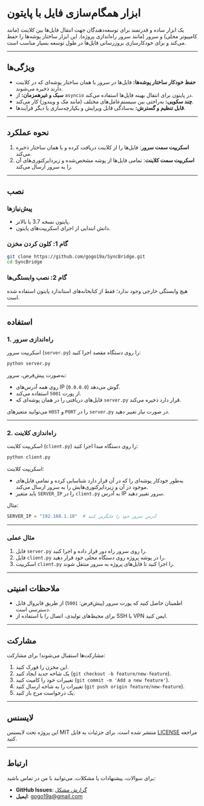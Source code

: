 
# ابزار همگام‌سازی فایل با پایتون

یک ابزار ساده و قدرتمند برای توسعه‌دهندگان جهت انتقال فایل‌ها بین کلاینت (مانند کامپیوتر محلی) و سرور (مانند سرور راه‌اندازی پروژه). این ابزار ساختار پوشه‌ها را حفظ می‌کند و برای خودکارسازی بروزرسانی فایل‌ها در طول توسعه بسیار مناسب است.

---

## ویژگی‌ها
- **حفظ خودکار ساختار پوشه‌ها:** فایل‌ها در سرور با همان ساختار پوشه‌ای که در کلاینت دارند ذخیره می‌شوند.
- **سبک و غیرهمزمان:** از `asyncio` در پایتون برای انتقال بهینه فایل‌ها استفاده می‌کند.
- **چند سکویی:** به‌راحتی بین سیستم‌عامل‌های مختلف (مانند مک و ویندوز) کار می‌کند.
- **قابل تنظیم و گسترش:** به‌سادگی قابل ویرایش و یکپارچه‌سازی با دیگر فرآیندها.

---

## نحوه عملکرد
1. **اسکریپت سمت سرور**: فایل‌ها را از کلاینت دریافت کرده و با همان ساختار ذخیره می‌کند.
2. **اسکریپت سمت کلاینت**: تمامی فایل‌ها از پوشه مشخص‌شده و زیردایرکتوری‌های آن را به سرور ارسال می‌کند.

---

## نصب

### پیش‌نیازها
- پایتون نسخه 3.7 یا بالاتر.
- دانش ابتدایی از اجرای اسکریپت‌های پایتون.

### گام 1: کلون کردن مخزن
```bash
git clone https://github.com/gogo19a/SyncBridge.git
cd SyncBridge
```

### گام 2: نصب وابستگی‌ها
هیچ وابستگی خارجی وجود ندارد؛ فقط از کتابخانه‌های استاندارد پایتون استفاده شده است.

---

## استفاده

### 1. **راه‌اندازی سرور**
اسکریپت سرور (`server.py`) را روی دستگاه مقصد اجرا کنید:
```bash
python server.py
```
به‌صورت پیش‌فرض، سرور:
- روی همه آدرس‌های IP (`0.0.0.0`) گوش می‌دهد.
- از پورت `5001` استفاده می‌کند.
- فایل‌های دریافتی را در همان پوشه‌ای که `server.py` قرار دارد ذخیره می‌کند.

می‌توانید متغیرهای `HOST` و `PORT` را در `server.py` در صورت نیاز تغییر دهید.

---

### 2. **راه‌اندازی کلاینت**
اسکریپت کلاینت (`client.py`) را روی دستگاه مبدا اجرا کنید:
```bash
python client.py
```
اسکریپت کلاینت:
- به‌طور خودکار پوشه‌ای را که در آن قرار دارد شناسایی کرده و تمامی فایل‌های موجود در آن و زیردایرکتوری‌هایش را به سرور ارسال می‌کند.
- باید متغیر `SERVER_IP` را در `client.py` به آدرس IP سرور تغییر دهید.

مثال:
```python
SERVER_IP = "192.168.1.10"  # آدرس سرور خود را جایگزین کنید
```

---

### مثال عملی
1. فایل `server.py` را روی سرور راه دور قرار داده و اجرا کنید.
2. فایل `client.py` را در پوشه پروژه روی دستگاه محلی خود قرار دهید.
3. اسکریپت `client.py` را اجرا کنید تا فایل‌های پروژه به سرور منتقل شوند.

---

## ملاحظات امنیتی
- اطمینان حاصل کنید که پورت سرور (پیش‌فرض: `5001`) از طریق فایروال قابل دسترسی است.
- برای محیط‌های تولیدی، اتصال را با استفاده از SSH یا VPN ایمن کنید.

---

## مشارکت
مشارکت‌ها استقبال می‌شوند! برای مشارکت:
1. این مخزن را فورک کنید.
2. یک شاخه جدید ایجاد کنید (`git checkout -b feature/new-feature`).
3. تغییرات خود را کامیت کنید (`git commit -m 'Add a new feature'`).
4. تغییرات را به شاخه ارسال کنید (`git push origin feature/new-feature`).
5. یک درخواست مرج باز کنید.

---

## لایسنس
این پروژه تحت لایسنس MIT منتشر شده است. برای جزئیات به فایل [LICENSE](LICENSE) مراجعه کنید.

---

## ارتباط
برای سوالات، پیشنهادات یا مشکلات، می‌توانید با من در تماس باشید:
- **GitHub Issues**: [گزارش مشکل](https://github.com/gogo19a/SyncBridge/issues)
- **ایمیل**: gogo19a@gmail.com
